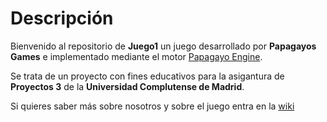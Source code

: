 # Descripción

Bienvenido al repositorio de **Juego1** un juego desarrollado por **Papagayos Games** e implementado mediante el motor [Papagayo Engine](https://github.com/Papagayos-Games/Motor-). 

Se trata de un proyecto con fines educativos para la asigantura de **Proyectos 3** de la **Universidad Complutense de Madrid**.

Si quieres saber más sobre nosotros y sobre el juego entra en la [wiki](https://github.com/Papagayos-Games/Juego1/wiki/Menu-principal)
